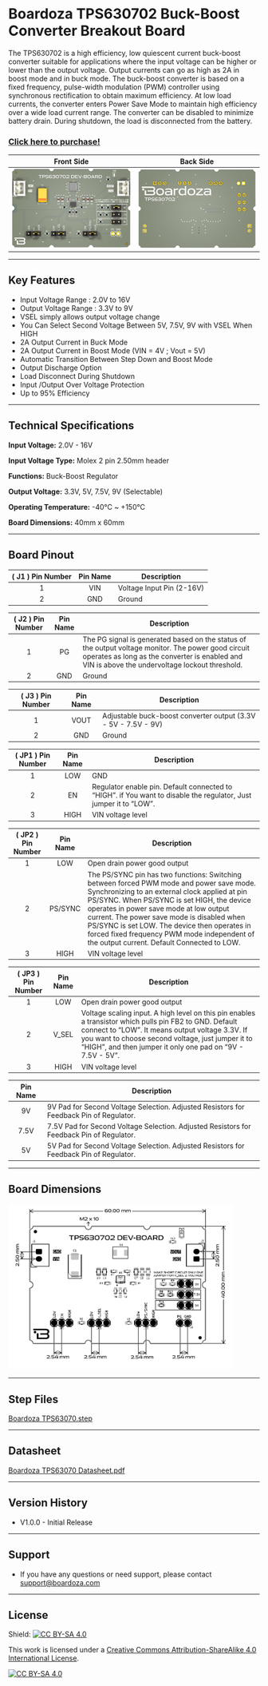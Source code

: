 # Boardoza TPS630702 Buck-Boost Converter Breakout Board

The TPS630702 is a high efficiency, low quiescent current buck-boost converter suitable for applications where the input voltage can be higher or lower than the output voltage. Output currents can go as high as 2A in boost mode and in buck mode. The buck-boost converter is based on a fixed frequency, pulse-width modulation (PWM) controller using synchronous rectification to obtain maximum efficiency. At low load currents, the converter enters Power Save Mode to maintain high efficiency over a wide load current range. The converter can be disabled to minimize battery drain. During shutdown, the load is disconnected from the battery.

<!-- ChatGPT: The TPS630702 High-Efficiency Buck-Boost Converter Breakout Board is designed for applications requiring a stable power supply with wide input voltage ranges. This board can efficiently convert input voltages both above and below the desired output, making it ideal for battery-powered devices. It features automatic mode transition, low quiescent current, and robust protection features to ensure reliable performance in portable electronics. -->

### [Click here to purchase!](https://www.ozdisan.com)
|Front Side|Back Side|
|:---:|:---:|
| ![ Front](./assets/TPS630702%20Front.png)| ![ Back](./assets/TPS630702%20Back.png)|

---
## Key Features
- Input Voltage Range : 2.0V to 16V
- Output Voltage Range : 3.3V to 9V
- VSEL simply allows output voltage change
- You Can Select Second Voltage Between 5V, 7.5V, 9V with VSEL When HIGH
- 2A Output Current in Buck Mode
- 2A Output Current in Boost Mode (VIN = 4V ; Vout = 5V)
- Automatic Transition Between Step Down and Boost Mode
- Output Discharge Option
- Load Disconnect During Shutdown
- Input /Output Over Voltage Protection
- Up to 95% Efficiency

<!-- ChatGPT: 
- Wide Input Voltage Range: Supports input voltages from 2.0V to 16V, suitable for various power sources.
- Adjustable Output Voltage: Provides output voltages from 3.3V to 9V, easily adjustable using VSEL.
- Dual Voltage Selection: VSEL pin allows switching between 5V, 7.5V, or 9V output when set to HIGH.
- High Output Current: Delivers up to 2A in both buck and boost modes, providing robust power delivery.
- Automatic Mode Transition: Seamlessly switches between step-down and boost modes based on input voltage.
- Output Discharge and Load Disconnect: Features output discharge and load disconnect during shutdown to minimize battery drain.
- Comprehensive Protection: Includes input/output overvoltage protection for enhanced safety.
- High Efficiency: Achieves up to 95% efficiency, optimizing power usage and reducing heat generation.
- Power Save Mode: Maintains high efficiency over a wide load current range by entering Power Save Mode at low currents.
- Compact and Versatile: Ideal for battery-powered devices and applications requiring stable voltage regulation. -->
---

## Technical Specifications
**Input Voltage:** 2.0V - 16V

**Input Voltage Type:** Molex 2 pin 2.50mm header

**Functions:** Buck-Boost Regulator

**Output Voltage:** 3.3V, 5V, 7.5V, 9V (Selectable)

<!-- 
**Output Current:** 2A (Buck Mode), 2A (Boost Mode)

**Efficiency:** Up to 95% 
-->

**Operating Temperature:** -40°C ~ +150°C

**Board Dimensions:** 40mm x 60mm


---
## Board Pinout
| ( J1 ) Pin Number | Pin Name | Description |
| :---: | :---: | --- |
| 1 | VIN | Voltage Input Pin (2-16V) |
| 2 | GND | Ground |

| ( J2 ) Pin Number | Pin Name | Description |
| :---: | :---: | --- |
| 1 | PG | The PG signal is generated based on the status of the output voltage monitor. The power good circuit operates as long as the converter is enabled and VIN is above the undervoltage lockout threshold. |
| 2 | GND | Ground |

| ( J3 ) Pin Number | Pin Name | Description |
| :---: | :---: | --- |
| 1 | VOUT | Adjustable buck-boost converter output (3.3V - 5V - 7.5V - 9V) |
| 2 | GND | Ground |

| ( JP1 ) Pin Number | Pin Name | Description |
| :---: | :---: | --- |
| 1 | LOW | GND |
| 2 | EN | Regulator enable pin. Default connected to “HIGH”. if You want to disable the regulator, Just jumper it to “LOW”. |
| 3 | HIGH | VIN voltage level |

| ( JP2 ) Pin Number | Pin Name | Description |
| :---: | :---: | --- |
| 1 | LOW | Open drain power good output |
| 2 | PS/SYNC | The PS/SYNC pin has two functions: Switching between forced PWM mode and power save mode. Synchronizing to an external clock applied at pin PS/SYNC. When PS/SYNC is set HIGH, the device operates in power save mode at low output current. The power save mode is disabled when PS/SYNC is set LOW. The device then operates in forced fixed frequency PWM mode independent of the output current.  Default Connected to LOW. |
| 3 | HIGH | VIN voltage level |

| ( JP3 ) Pin Number | Pin Name | Description |
| :---: | :---: | --- |
| 1 | LOW | Open drain power good output |
| 2 | V_SEL | Voltage scaling input. A high level on this pin enables a transistor which pulls pin FB2 to GND. Default connect to “LOW”. It means  output voltage 3.3V. If you want to choose second voltage, just jumper it to “HIGH”, and then jumper it only one pad on “9V - 7.5V - 5V”. |
| 3 | HIGH | VIN voltage level |

| Pin Name | Description |
| :---: | --- |
| 9V | 9V Pad for Second Voltage Selection. Adjusted Resistors for Feedback Pin of Regulator. |
| 7.5V | 7.5V Pad for Second Voltage Selection. Adjusted Resistors for Feedback Pin of Regulator. |
| 5V | 5V Pad for Second Voltage Selection. Adjusted Resistors for Feedback Pin of Regulator. |


---
## Board Dimensions

<img src="./assets/TPS630702 Dimension.png" alt=" Dimension" width="450"/>

---
## Step Files

[Boardoza TPS63070.step](./assets/TPS630702%20Step.step)

---
## Datasheet

[Boardoza TPS63070 Datasheet.pdf](./assets/TPS630702%20Datasheet.pdf)

---
## Version History
- V1.0.0 - Initial Release

---
## Support
- If you have any questions or need support, please contact support@boardoza.com

---
## License

Shield: [![CC BY-SA 4.0][cc-by-sa-shield]][cc-by-sa]

This work is licensed under a [Creative Commons Attribution-ShareAlike 4.0 International License][cc-by-sa].

[![CC BY-SA 4.0][cc-by-sa-image]][cc-by-sa]

[cc-by-sa]: http://creativecommons.org/licenses/by-sa/4.0/
[cc-by-sa-image]: https://licensebuttons.net/l/by-sa/4.0/88x31.png
[cc-by-sa-shield]: https://img.shields.io/badge/License-CC%20BY--SA%204.0-lightgrey.svg
